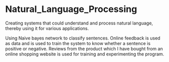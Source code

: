 # Natural_Language_Processing

Creating systems that could understand and process natural language, thereby
 using it for various applications.
 
Using Naive bayes network to classify sentences. Online feedback is used as
 data and is used to train the system to know whether a sentence is positive
  or negative. Reviews from the product which I have bought from an online
   shopping website is used for training and experimenting the program.

